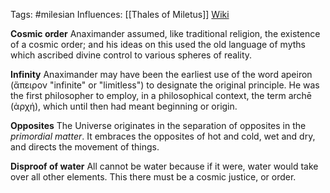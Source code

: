 Tags: #milesian
Influences: [[Thales of Miletus]]
[Wiki](https://en.m.wikipedia.org/wiki/Anaximander)

**Cosmic order**
Anaximander assumed, like traditional religion, the existence of a cosmic order; and his ideas on this used the old language of myths which ascribed divine control to various spheres of reality.

**Infinity**
Anaximander may have been the earliest use of the word apeiron (ἄπειρον "infinite" or "limitless") to designate the original principle. He was the first philosopher to employ, in a philosophical context, the term archē (ἀρχή), which until then had meant beginning or origin.

**Opposites**
The Universe originates in the separation of opposites in the *primordial matter*. It embraces the opposites of hot and cold, wet and dry, and directs the movement of things. 

**Disproof of water**
All cannot be water because if it were, water would take over all other elements. This there must be a cosmic justice, or order. 